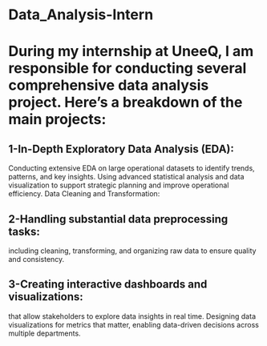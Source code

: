 # Data_Analysis-Intern
# During my internship at UneeQ, I am responsible for conducting several comprehensive data analysis project. Here’s a breakdown of the main projects:

## 1-In-Depth Exploratory Data Analysis (EDA):

Conducting extensive EDA on large operational datasets to identify trends, patterns, and key insights.
Using advanced statistical analysis and data visualization to support strategic planning and improve operational efficiency.
Data Cleaning and Transformation:

## 2-Handling substantial data preprocessing tasks:

 including cleaning, transforming, and organizing raw data to ensure quality and consistency.


## 3-Creating interactive dashboards and visualizations:
 that allow stakeholders to explore data insights in real time.
Designing data visualizations for metrics that matter, enabling data-driven decisions across multiple departments.



